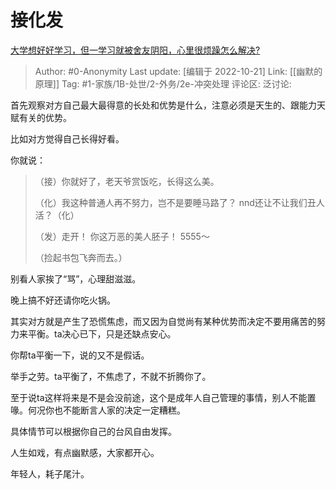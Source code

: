 # 接化发
[大学想好好学习，但一学习就被舍友阴阳，心里很烦躁怎么解决?](https://www.zhihu.com/question/560603985/answer/2723436360)

> Author: #0-Anonymity
> Last update: [编辑于 2022-10-21]
> Link: [[幽默的原理]]
> Tag: #1-家族/1B-处世/2-外务/2e-冲突处理 
> 评论区:
> 泛讨论:

首先观察对方自己最大最得意的长处和优势是什么，注意必须是天生的、跟能力天赋有关的优势。

比如对方觉得自己长得好看。

你就说：

> （接）你就好了，老天爷赏饭吃，长得这么美。
>
> （化）我这种普通人再不努力，岂不是要睡马路了？
> nnd还让不让我们丑人活？（化）
>
> （发）走开！
> 你这万恶的美人胚子！
> 5555～
>
>
> （捡起书包飞奔而去。）

别看人家挨了“骂”，心理甜滋滋。

晚上搞不好还请你吃火锅。

其实对方就是产生了恐慌焦虑，而又因为自觉尚有某种优势而决定不要用痛苦的努力来平衡。ta决心已下，只是还缺点安心。

你帮ta平衡一下，说的又不是假话。

举手之劳。ta平衡了，不焦虑了，不就不折腾你了。

至于说ta这样将来是不是会没前途，这个是成年人自己管理的事情，别人不能置喙。何况你也不能断言人家的决定一定糟糕。

具体情节可以根据你自己的台风自由发挥。

人生如戏，有点幽默感，大家都开心。

年轻人，耗子尾汁。
